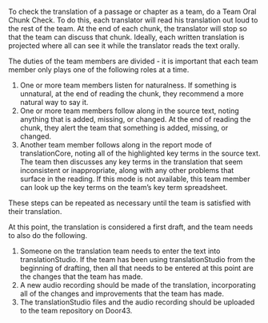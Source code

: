 To check the translation of a passage or chapter as a team, do a Team Oral Chunk Check. To do this, each translator will read his translation out loud to the rest of the team. At the end of each chunk, the translator will stop so that the team can discuss that chunk. Ideally, each written translation is projected where all can see it while the translator reads the text orally.

The duties of the team members are divided - it is important that each team member only plays one of the following roles at a time.

1. One or more team members listen for naturalness. If something is unnatural, at the end of reading the chunk, they recommend a more natural way to say it.
1. One or more team members follow along in the source text, noting anything that is added, missing, or changed. At the end of reading the chunk, they alert the team that something is added, missing, or changed.
1. Another team member follows along in the report mode of translationCore, noting all of the highlighted key terms in the source text. The team then discusses any key terms in the translation that seem inconsistent or inappropriate, along with any other problems that surface in the reading. If this mode is not available, this team member can look up the key terms on the team’s key term spreadsheet.  

These steps can be repeated as necessary until the team is satisfied with their translation.

At this point, the translation is considered a first draft, and the team needs to also do the following.

1. Someone on the translation team needs to enter the text into translationStudio. If the team has been using translationStudio from the beginning of drafting, then all that needs to be entered at this point are the changes that the team has made.
1. A new audio recording should be made of the translation, incorporating all of the changes and improvements that the team has made.
1. The translationStudio files and the audio recording should be uploaded to the team repository on Door43.